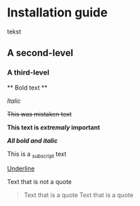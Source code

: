 # Installation guide

tekst

## A second-level

### A third-level


** Bold text **

*Italic*

~~This was mistaken text~~

**This text is _extremaly_ important**

***All bold and italic***

This is a <sub>subscript</sub> text

<ins>Underline</ins>

Text that is not a quote
> Text that is a quote
> Text that is a quote
